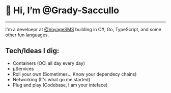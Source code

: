 # 👋 Hi, I’m @Grady-Saccullo

---

I'm a develoepr at [@VoyageSMS](https://voyagesms.com) building in C#, Go, TypeScript, and some other fun languages.

## Tech/Ideas I dig:
- Containers (OCI all day every day)
- µServices
- Roll your own (Sometimes... Know your dependecy chains)
- Networking (It's what go me started)
- Plug and play (Codebase, I am your inteface)
